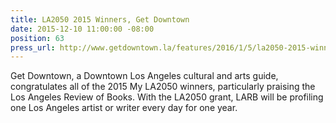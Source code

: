 ```yaml
---
title: LA2050 2015 Winners, Get Downtown
date: 2015-12-10 11:00:00 -08:00
position: 63
press_url: http://www.getdowntown.la/features/2016/1/5/la2050-2015-winners-la-victoria-at-las-perlas
---
```


Get Downtown, a Downtown Los Angeles cultural and arts guide, congratulates all of the 2015 My LA2050 winners, particularly praising the Los Angeles Review of Books. With the LA2050 grant, LARB will be profiling one Los Angeles artist or writer every day for one year.
